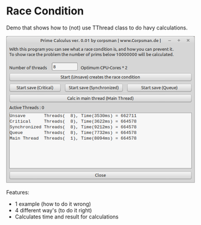 # Race Condition

Demo that shows how to (not) use TThread class to do havy calculations.

![](preview.png)

Features:
- 1 example (how to do it wrong)
- 4 different way's (to do it right)
- Calculates time and result for calculations